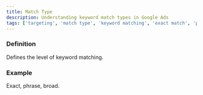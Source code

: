 ```yaml
---
title: Match Type
description: Understanding keyword match types in Google Ads
tags: ['targeting', 'match type', 'keyword matching', 'exact match', 'phrase match', 'google ads']
---
```


### Definition
Defines the level of keyword matching.

### Example
Exact, phrase, broad.